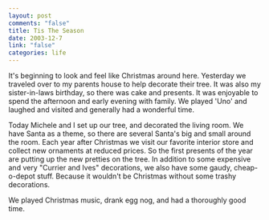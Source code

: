 ```yaml
--- 
layout: post
comments: "false"
title: Tis The Season
date: 2003-12-7
link: "false"
categories: life
---
```

It's beginning to look and feel like Christmas around here. Yesterday we traveled over to my parents house to help decorate their tree. It was also my sister-in-laws birthday, so there was cake and presents. It was enjoyable to spend the afternoon and early evening with family. We played 'Uno' and laughed and visited and generally had a wonderful time.

Today Michele and I set up our tree, and decorated the living room. We have Santa as a theme, so there are several Santa's big and small around the room. Each year after Christmas we visit our favorite interior store and collect new ornaments at reduced prices. So the first presents of the year are putting up the new pretties on the tree. In addition to some expensive and very "Currier and Ives" decorations, we also have some gaudy, cheap-o-depot stuff. Because it wouldn't be Christmas without some trashy decorations.

We played Christmas music, drank egg nog, and had a thoroughly good time.
